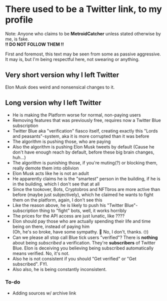 # There used to be a Twitter link, to my profile
Note: Anyone who claims to be **MetroidCatcher** unless stated otherwise by me, is fake.<br>
**!! DO NOT FOLLOW THEM !!**

First and foremost, this text may be seen from some as passive aggressive. It may is, but I'm being respectful here, not swearing or anything.

## Very short version why I left Twitter
Elon Musk does weird and nonsensical changes to it.
## Long version why I left Twitter
- He is making the Platform worse for normal, non-paying users
- Removing features that was previously free, requires now a Twitter Blue subscription
- Twitter Blue aka "verification" fiasco itself, creating exactly this "Lords and peasants"-system, aka it is more corrupted than it was before
- The algorithm is pushing those, who are paying
- Also the algorithm is pushing Elon Musk tweets by default (Cause he don't have enough reach by default, before these big brain changes, huh...)
- The algorithm is punishing those, if you're muting(?) or blocking them, really demote them into oblivion
- Elon Musk acts like he is not an adult
- He apparently claims he is the "smartest" person in the building, if he is in the building, which I don't see that at all
- Since the tookover, Bots, Cryptobros and NFTbros are more active than before (maybe just subjectively), which he claimed he wants to fight them on the platform, again, I don't see this
- Like the reason above, he is likely to push his "Twitter Blue"-subscription thing to "fight" bots, well, it works horribly
- The prices for the API access are just lunatic, like ????
- Elon should pay those who are actually spending their life and time being on there, instead of paying him<br>
(Oh, he's so broke, have some sympathy. 🥺 No, I don't, thanks. 🙄)
- Can we please all stop call Blue tick users "verified"? There is **nothing** about being *subscribed* a verification. They're **subscribers** of Twitter Blue. Elon is deceiving you believing being subscribed automatically means verified. No, it's not.
- Also he is not consistent if you should "Get verified" or "Get subscribed". FYI.
- Also also, he is being constantly inconsistent.

### To-do
- Adding sources w/ archive link
